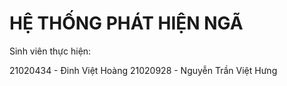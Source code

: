 <h1>HỆ THỐNG PHÁT HIỆN NGÃ</h1>
<p> Sinh viên thực hiện: </p>
21020434 - Đinh Việt Hoàng
21020928 - Nguyễn Trần Việt Hưng
